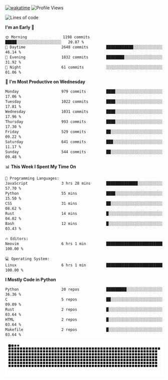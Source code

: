 [![wakatime](https://wakatime.com/badge/user/b920b284-3cde-4cd4-b72e-f7f22d050b16.svg)](https://wakatime.com/@b920b284-3cde-4cd4-b72e-f7f22d050b16)
![Profile Views](http://img.shields.io/badge/Profile%20Views-4586-blue)
<!--START_SECTION:waka-->
![Lines of code](https://img.shields.io/badge/From%20Hello%20World%20I%27ve%20Written-5.2%20million%20lines%20of%20code-blue)

**I'm an Early 🐤** 

```text
🌞 Morning                1198 commits        █████░░░░░░░░░░░░░░░░░░░░   20.87 % 
🌆 Daytime                2648 commits        ████████████░░░░░░░░░░░░░   46.14 % 
🌃 Evening                1832 commits        ████████░░░░░░░░░░░░░░░░░   31.92 % 
🌙 Night                  61 commits          ░░░░░░░░░░░░░░░░░░░░░░░░░   01.06 % 
```
📅 **I'm Most Productive on Wednesday** 

```text
Monday                   979 commits         ████░░░░░░░░░░░░░░░░░░░░░   17.06 % 
Tuesday                  1022 commits        ████░░░░░░░░░░░░░░░░░░░░░   17.81 % 
Wednesday                1031 commits        ████░░░░░░░░░░░░░░░░░░░░░   17.96 % 
Thursday                 993 commits         ████░░░░░░░░░░░░░░░░░░░░░   17.30 % 
Friday                   529 commits         ██░░░░░░░░░░░░░░░░░░░░░░░   09.22 % 
Saturday                 641 commits         ███░░░░░░░░░░░░░░░░░░░░░░   11.17 % 
Sunday                   544 commits         ██░░░░░░░░░░░░░░░░░░░░░░░   09.48 % 
```


📊 **This Week I Spent My Time On** 

```text
💬 Programming Languages: 
JavaScript               3 hrs 28 mins       ██████████████░░░░░░░░░░░   57.70 % 
Python                   55 mins             ████░░░░░░░░░░░░░░░░░░░░░   15.50 % 
CSS                      31 mins             ██░░░░░░░░░░░░░░░░░░░░░░░   08.62 % 
Rust                     14 mins             █░░░░░░░░░░░░░░░░░░░░░░░░   04.02 % 
Bash                     12 mins             █░░░░░░░░░░░░░░░░░░░░░░░░   03.43 % 

🔥 Editors: 
Neovim                   6 hrs 1 min         █████████████████████████   100.00 % 

💻 Operating System: 
Linux                    6 hrs 1 min         █████████████████████████   100.00 % 
```

**I Mostly Code in Python** 

```text
Python                   20 repos            █████████░░░░░░░░░░░░░░░░   36.36 % 
C                        5 repos             ██░░░░░░░░░░░░░░░░░░░░░░░   09.09 % 
Rust                     2 repos             █░░░░░░░░░░░░░░░░░░░░░░░░   03.64 % 
HTML                     2 repos             █░░░░░░░░░░░░░░░░░░░░░░░░   03.64 % 
Makefile                 2 repos             █░░░░░░░░░░░░░░░░░░░░░░░░   03.64 % 
```




<!--END_SECTION:waka-->
![Snake animation](https://raw.githubusercontent.com/timmypidashev/timmypidashev/main/commits.svg)
